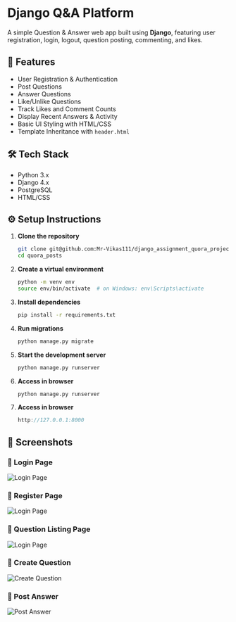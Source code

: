 # Django Q&A Platform

A simple Question & Answer web app built using **Django**, featuring user registration, login, logout, question posting, commenting, and likes.

## 🚀 Features

- User Registration & Authentication
- Post Questions
- Answer Questions
- Like/Unlike Questions
- Track Likes and Comment Counts
- Display Recent Answers & Activity
- Basic UI Styling with HTML/CSS
- Template Inheritance with `header.html`

## 🛠️ Tech Stack

- Python 3.x
- Django 4.x
- PostgreSQL
- HTML/CSS



## ⚙️ Setup Instructions

1. **Clone the repository**
   ```bash
   git clone git@github.com:Mr-Vikas111/django_assignment_quora_project.git
   cd quora_posts

2. **Create a virtual environment**
   ```bash
   python -m venv env
   source env/bin/activate  # on Windows: env\Scripts\activate

3. **Install dependencies**
   ```bash
   pip install -r requirements.txt

4. **Run migrations**
   ```bash
   python manage.py migrate

5. **Start the development server**
   ```bash
   python manage.py runserver

6. **Access in browser**
   ```bash
   python manage.py runserver

7. **Access in browser**
   ```cpp
   http://127.0.0.1:8000

## 📸 Screenshots

### 🔐 Login Page
![Login Page](images/login.png)

### 🔐 Register Page
![Login Page](images/register.png)

### 🔐 Question Listing Page
![Login Page](images/list_questions.png)

### 📝 Create Question
![Create Question](images/post_question.png)

### 💬 Post Answer
![Post Answer](images/answer.png)

